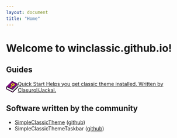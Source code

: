 ```yaml
---
layout: document
title: "Home"
---
```


# Welcome to winclassic.github.io!

## Guides

<a class="home-shortcut" href="/quickstart">
    <img src="/assets/img/help_32.png" style="float:left;" />
    <span>Quick Start</span>
    <span>Helps you get classic theme installed. Written by Clasurol/Jackal.</span>
</a>

<!--more-->

## Software written by the community

- [SimpleClassicTheme](https://winclassic.boards.net/thread/456/reversibly-enable-disable-classic-simple) ([github](https://github.com/WinClassic/SimpleClassicTheme))
- SimpleClassicThemeTaskbar ([github](https://github.com/WinClassic/SimpleClassicThemeTaskbar))